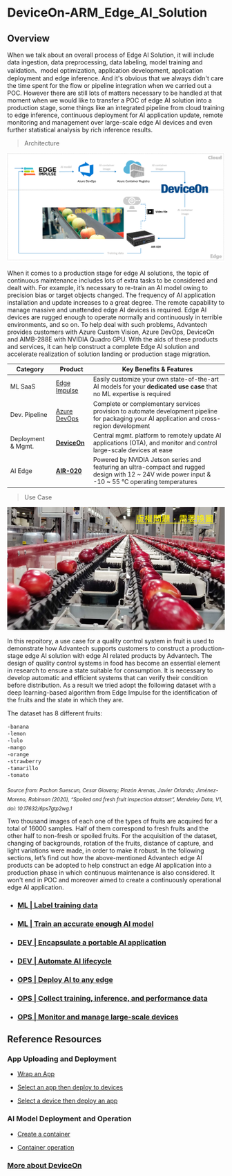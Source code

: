 # DeviceOn-ARM_Edge_AI_Solution
## Overview

When we talk about an overall process of Edge AI Solution, it will include data ingestion, data preprocessing, data labeling, model training and validation、model optimization, application development, application deployment and edge inference. And it's obvious that we always didn't care the time spent for the flow or pipeline integration when we carried out a POC. However there are still lots of matters necessary to be handled at that moment when we would like to transfer a POC of edge AI solution into a production stage, some things like an integrated pipeline from cloud training to edge inference, continuous deployment for AI application update, remote monitoring and management over large-scale edge AI devices and even further statistical analysis by rich inference results.

>Architecture

![image](image/project_architecture.png)

When it comes to a production stage for edge AI solutions, the topic of continuous maintenance includes lots of extra tasks to be considered and dealt with. For example, it’s necessary to re-train an AI model owing to precision bias or target objects changed. The frequency of AI application installation and update increases to a great degree. The remote capability to manage massive and unattended edge AI devices is required. Edge AI devices are rugged enough to operate normally and continuously in terrible environments, and so on. To help deal with such problems, Advantech provides customers with Azure Custom Vision, Azure DevOps, DeviceOn and AIMB-288E with NVIDIA Quadro GPU. With the aids of these products and services, it can help construct a complete Edge AI solution and accelerate realization of solution landing or production stage migration.

| Category  | Product | Key Benefits & Features |
| ------------- | ------------- | ------------- |
| ML SaaS | [Edge Impulse](https://www.edgeimpulse.com/) | Easily customize your own state-of-the-art AI models for your **dedicated use case** that no ML expertise is required |
| Dev. Pipeline | [Azure DevOps](https://azure.microsoft.com/en-us/products/devops/) | Complete or complementary services provision to automate development pipeline for packaging your AI application and cross-region development|
| Deployment & Mgmt. | **[DeviceOn](https://campaign.advantech.online/en/DeviceOn/index.html#SolutionPackages)** | Central mgmt. platform to remotely update AI applications (OTA), and monitor and control large-scale devices at ease |
| AI Edge | **[AIR-020](https://www.advantech.com/en/products/65f20c25-f6ef-4ab5-be3c-b7dfa7a833b3/air-020/mod_fcf216c8-3495-4809-b815-61dc008d53a4)** | Powered by NVIDIA Jetson series and featuring an ultra-compact and rugged design with 12 ~ 24V wide power input & -10 ~ 55 °C operating temperatures |

>Use Case

![image](image/scenario.png)

In this repoitory, a use case for a quality control system in fruit is used to demonstrate how Advantech supports customers to construct a production-stage edge AI solution with edge AI related products by Advantech. The design of quality control systems in food has become an essential element in research to ensure a state suitable for consumption. It is necessary to develop automatic and efficient systems that can verify their condition before distribution. As a result we tried adopt the following dataset with a deep learning-based algorithm from Edge Impulse for the identification of the fruits and the state in which they are.

The dataset has 8 different fruits:
  
    -banana
    -lemon
    -lulo
    -mango
    -orange
    -strawberry
    -tamarillo
    -tomato 
<sub> *Source from: Pachon Suescun, Cesar Giovany; Pinzón Arenas, Javier Orlando; Jiménez-Moreno, Robinson (2020), “Spoiled and fresh fruit inspection dataset”, Mendeley Data, V1, doi: 10.17632/6ps7gtp2wg.1* </sub>
 
Two thousand images of each one of the types of fruits are acquired for a total of 16000 samples. Half of them correspond to fresh fruits and the other half to non-fresh or spoiled fruits. For the acquisition of the dataset, changing of backgrounds, rotation of the fruits, distance of capture, and light variations were made, in order to make it robust. In the following sections, let’s find out how the above-mentioned Advantech edge AI products can be adopted to help construct an edge AI application into a production phase in which continuous maintenance is also considered. It won't end in POC and moreover aimed to create a continuously operational edge AI application.

* ### [**ML | Label training data**](ML%20|%20Label%20training%20data.md)

* ### [**ML | Train an accurate enough AI model**](ML%20|%20Train%20an%20accurate%20enough%20AI%20model.md)

* ### [**DEV | Encapsulate a portable AI application**](DEV%20|%20Encapsulate%20a%20portable%20AI%20application.md)

* ### [**DEV | Automate AI lifecycle**](DEV%20|%20Automate%20AI%20lifecycle.md)

* ### [**OPS | Deploy AI to any edge**](OPS%20|%20Deploy%20AI%20to%20any%20edge.md)

* ### [**OPS | Collect training, inference, and performance data**](OPS%20|%20Collect%20training,%20inference,%20and%20performance%20data.md)

* ### [**OPS | Monitor and manage large-scale devices**](OPS%20|%20Monitor%20and%20manage%20large-scale%20devices.md)

## Reference Resources
### App Uploading and Deployment

* [Wrap an App](https://youtu.be/5wRANEF-nxM?t=171)

* [Select an app then deploy to devices](https://youtu.be/5wRANEF-nxM?t=15)

* [Select a device then deploy an app](https://youtu.be/5wRANEF-nxM?t=36)

### AI Model Deployment and Operation

* [Create a container](https://youtu.be/bilP6FpyU0M?t=109)

* [Container operation](https://youtu.be/bilP6FpyU0M?t=145)

### [More about DeviceOn](https://campaign.advantech.online/en/DeviceOn/index.html#SolutionPackages)
